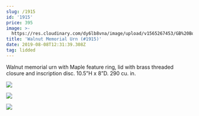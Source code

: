 ```yaml
---
slug: /1915
id: '1915'
price: 395
image: >-
  https://res.cloudinary.com/dy6lb8vna/image/upload/v1565267453/GB%20Bowlworks%20Gallery/1915a.jpg
title: 'Walnut Memorial Urn (#1915)'
date: 2019-08-08T12:31:39.308Z
tag: lidded
---
```

Walnut memorial urn with Maple feature ring, lid with brass threaded closure and inscription disc. 10.5”H x 8”D. 290 cu. in.

![](https://res.cloudinary.com/dy6lb8vna/image/upload/v1565267579/GB%20Bowlworks%20Gallery/1915b.jpg)

![](https://res.cloudinary.com/dy6lb8vna/image/upload/v1565267634/GB%20Bowlworks%20Gallery/IMG_5275.jpg)

![](https://res.cloudinary.com/dy6lb8vna/image/upload/v1565267674/GB%20Bowlworks%20Gallery/IMG_5270.jpg)
